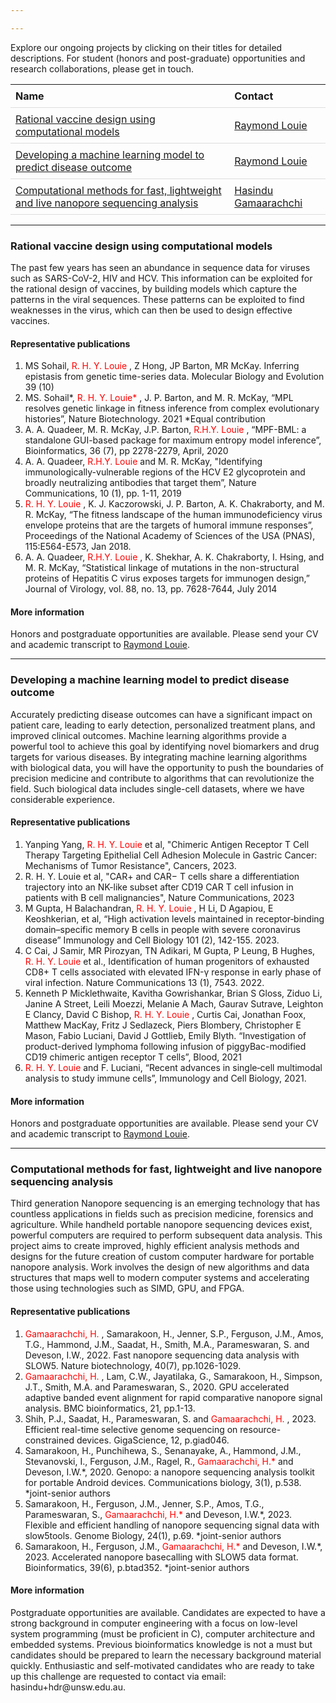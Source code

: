 ```yaml
---

---
```


Explore our ongoing projects by clicking on their titles for detailed descriptions. For student (honors and post-graduate) opportunities and research collaborations, please get in touch.

<nav>
<head>
    <style>
        table {
            width: 100%;
            border-collapse: collapse;
        }
        th, td {
            padding: 8px;
            text-align: left;
            border-bottom: 1px solid #ddd;
        }
        th {
            cursor: pointer;
        }
    </style>
</head>
<body>

<table id="projectsTable">
    <thead>
        <tr>
            <!-- Adding onclick attributes for sorting -->
            <th onclick="sortTable(0)">Name</th>
            <th onclick="sortTable(1)">Contact</th>
        </tr>
    </thead>
    <tbody>
        <tr>
            <td><a href="#rationalVaccine">Rational vaccine design using computational models</a></td>
            <td><a href="mailto:r.louie@unsw.edu.au">Raymond Louie</a></td>
        </tr>
        <tr>
            <td><a href="#machineLearning">Developing a machine learning model to predict disease outcome</a></td>
            <td><a href="mailto:r.louie@unsw.edu.au">Raymond Louie</a></td>
        </tr>
        <tr>
            <td><a href="#fastanalysis">Computational methods for fast, lightweight and live nanopore sequencing analysis</a></td>
            <td><a href="">Hasindu Gamaarachchi</a></td>
        </tr>      
    </tbody>
</table>
</nav>

<script>
function sortTable(column) {
    var table, rows, switching, i, x, y, shouldSwitch;
    table = document.getElementById("projectsTable");
    switching = true;
    /* Make a loop that will continue until
    no switching has been done: */
    while (switching) {
        // Start by saying: no switching is done:
        switching = false;
        rows = table.rows;
        /* Loop through all table rows (except the
        first, which contains table headers): */
        for (i = 1; i < (rows.length - 1); i++) {
            // Start by saying there should be no switching:
            shouldSwitch = false;
            /* Get the two elements you want to compare,
            one from current row and one from the next: */
            x = rows[i].getElementsByTagName("TD")[column];
            y = rows[i + 1].getElementsByTagName("TD")[column];
            // Check if the two rows should switch place:
            if (x.innerHTML.toLowerCase() > y.innerHTML.toLowerCase()) {
                // If so, mark as a switch and break the loop:
                shouldSwitch = true;
                break;
            }
        }
        if (shouldSwitch) {
            /* If a switch has been marked, make the switch
            and mark that a switch has been done: */
            rows[i].parentNode.insertBefore(rows[i + 1], rows[i]);
            switching = true;
        }
    }
}
</script>

</body>
</html>


<hr>

<section id="rationalVaccine">
<h3>Rational vaccine design using computational models</h3> 

<p style="font-size:14px;">The past few years has seen an abundance in sequence data for viruses such as SARS-CoV-2, HIV and HCV. This information can be exploited for the rational design of vaccines, by building models which capture the patterns in the viral sequences. These patterns can be exploited to find weaknesses in the virus, which can then be used to design effective vaccines. </p> 

<h4> Representative publications</h4>
<ol style="font-size:14px;">
<li> MS Sohail, <span style="color: red;"> R. H. Y. Louie </span>, Z Hong, JP Barton, MR McKay. Inferring epistasis from genetic time-series data. Molecular Biology and Evolution 39 (10) </li>
<li> MS. Sohail*, <span style="color: red;"> R. H. Y. Louie* </span>, J. P. Barton, and M. R. McKay, “MPL resolves genetic linkage in fitness inference from complex evolutionary histories”, Nature Biotechnology. 2021 *Equal contribution </li>
<li>  A. A. Quadeer, M. R. McKay, J.P. Barton, <span style="color: red;"> R.H.Y. Louie </span>, “MPF-BML: a standalone GUI-based package for maximum entropy model inference”, Bioinformatics, 36 (7), pp 2278-2279, April, 2020 </li>
<li> A. A. Quadeer, <span style="color: red;"> R.H.Y. Louie </span>and M. R. McKay, "Identifying immunologically-vulnerable regions of the HCV E2 glycoprotein and broadly neutralizing antibodies that target them”, Nature Communications, 10 (1), pp. 1-11, 2019 </li>
<li> <span style="color: red;"> R. H. Y. Louie </span>, K. J. Kaczorowski, J. P. Barton, A. K. Chakraborty, and M. R. McKay, “The fitness landscape of the human immunodeficiency virus envelope proteins that are the targets of humoral immune responses”, Proceedings of the National Academy of Sciences of the USA (PNAS), 115:E564-E573, Jan 2018.  </li>
<li> A. A. Quadeer, <span style="color: red;"> R.H.Y. Louie </span>, K. Shekhar, A. K. Chakraborty, I. Hsing, and M. R. McKay, “Statistical linkage of mutations in the non-structural proteins of Hepatitis C virus exposes targets for immunogen design,” Journal of Virology, vol. 88, no. 13, pp. 7628-7644, July 2014 </li>
</ol>


<h4> More information</h4>
<p style="font-size:14px;"> Honors and postgraduate opportunities are available. Please send your CV and academic transcript to <a href="mailto:r.louie@unsw.edu.au">Raymond Louie</a>.</p> 

</section>

<hr>

<section id="machineLearning">

<h3>Developing a machine learning model to predict disease outcome</h3> 

<p style="font-size:14px;"> Accurately predicting disease outcomes can have a significant impact on patient care, leading to early detection, personalized treatment plans, and improved clinical outcomes. Machine learning algorithms provide a powerful tool to achieve this goal by identifying novel biomarkers and drug targets for various diseases. By integrating machine learning algorithms with biological data, you will have the opportunity to push the boundaries of precision medicine and contribute to algorithms that can revolutionize the field. Such biological data includes single-cell datasets, where we have considerable experience.</p> 

<h4> Representative publications</h4>

<ol style="font-size:14px;">
<li> Yanping Yang, <span style="color: red;">R. H. Y. Louie</span> et al, "Chimeric Antigen Receptor T Cell Therapy Targeting Epithelial Cell Adhesion Molecule in Gastric Cancer: Mechanisms of Tumor Resistance", Cancers, 2023. </li>
<li>  R. H. Y. Louie et al, "CAR+ and CAR− T cells share a differentiation trajectory into an NK-like subset after CD19 CAR T cell infusion in patients with B cell malignancies", Nature Communications, 2023 </li>
<li> M Gupta, H Balachandran, <span style="color: red;">R. H. Y. Louie </span>, H Li, D Agapiou, E Keoshkerian, et al, “High activation levels maintained in receptor‐binding domain–specific memory B cells in people with severe coronavirus disease” Immunology and Cell Biology 101 (2), 142-155. 2023. </li>
<li>  C Cai, J Samir, MR Pirozyan, TN Adikari, M Gupta, P Leung, B Hughes, <span style="color: red;">R. H. Y. Louie </span> et al., Identification of human progenitors of exhausted CD8+ T cells associated with elevated IFN-γ response in early phase of viral infection. Nature Communications 13 (1), 7543. 2022. </li>
<li>  Kenneth P Micklethwaite, Kavitha Gowrishankar, Brian S Gloss, Ziduo Li, Janine A Street, Leili Moezzi, Melanie A Mach, Gaurav Sutrave, Leighton E Clancy, David C Bishop, <span style="color: red;">R. H. Y. Louie </span>, Curtis Cai, Jonathan Foox, Matthew MacKay, Fritz J Sedlazeck, Piers Blombery, Christopher E Mason, Fabio Luciani, David J Gottlieb, Emily Blyth. “Investigation of product-derived lymphoma following infusion of piggyBac-modified CD19 chimeric antigen receptor T cells”, Blood, 2021 </li>
<li>  <span style="color: red;">R. H. Y. Louie </span>and F. Luciani, “Recent advances in single‐cell multimodal analysis to study immune cells”, Immunology and Cell Biology, 2021. </li>
</ol>

<h4> More information</h4>
<p style="font-size:14px;"> Honors and postgraduate opportunities are available. Please send your CV and academic transcript to  <a href="mailto:r.louie@unsw.edu.au">Raymond Louie</a>.</p> 

</section>


<hr>

<section id="fastanalysis">
<h3>Computational methods for fast, lightweight and live nanopore sequencing analysis</h3> 

<p style="font-size:14px;">Third generation Nanopore sequencing is an emerging technology that has countless applications in fields such as precision medicine, forensics and agriculture. While handheld portable nanopore sequencing devices exist, powerful computers are required to perform subsequent data analysis.  This project aims to create improved, highly efficient analysis methods and designs for the future creation of custom computer hardware for portable nanopore analysis. Work involves the design of new algorithms and data structures that maps well to modern computer systems and accelerating those using technologies such as SIMD, GPU, and FPGA.  </p> 

<h4> Representative publications</h4>
<ol style="font-size:14px;">
<li> <span style="color: red;"> Gamaarachchi, H. </span>, Samarakoon, H., Jenner, S.P., Ferguson, J.M., Amos, T.G., Hammond, J.M., Saadat, H., Smith, M.A., Parameswaran, S. and Deveson, I.W., 2022. Fast nanopore sequencing data analysis with SLOW5. Nature biotechnology, 40(7), pp.1026-1029. </li>
<li> <span style="color: red;"> Gamaarachchi, H. </span> , Lam, C.W., Jayatilaka, G., Samarakoon, H., Simpson, J.T., Smith, M.A. and Parameswaran, S., 2020. GPU accelerated adaptive banded event alignment for rapid comparative nanopore signal analysis. BMC bioinformatics, 21, pp.1-13. </li>
<li>  Shih, P.J., Saadat, H., Parameswaran, S. and <span style="color: red;"> Gamaarachchi, H. </span>, 2023. Efficient real-time selective genome sequencing on resource-constrained devices. GigaScience, 12, p.giad046. </li>
<li> Samarakoon, H., Punchihewa, S., Senanayake, A., Hammond, J.M., Stevanovski, I., Ferguson, J.M., Ragel, R., <span style="color: red;"> Gamaarachchi, H.* </span> and Deveson, I.W.*, 2020. Genopo: a nanopore sequencing analysis toolkit for portable Android devices. Communications biology, 3(1), p.538. *joint-senior authors</li>
<li> Samarakoon, H., Ferguson, J.M., Jenner, S.P., Amos, T.G., Parameswaran, S., <span style="color: red;"> Gamaarachchi, H.* </span> and Deveson, I.W.*, 2023. Flexible and efficient handling of nanopore sequencing signal data with slow5tools. Genome Biology, 24(1), p.69.  *joint-senior authors</li>
<li> Samarakoon, H., Ferguson, J.M., <span style="color: red;"> Gamaarachchi, H.* </span> and Deveson, I.W.*, 2023. Accelerated nanopore basecalling with SLOW5 data format. Bioinformatics, 39(6), p.btad352. *joint-senior authors </li>
</ol>


<h4> More information</h4>
<p style="font-size:14px;"> Postgraduate opportunities are available. Candidates are expected to have a strong background in computer engineering with a focus on low-level system programming (must be proficient in C), computer architecture and embedded systems. Previous bioinformatics knowledge is not a must but candidates should be prepared to learn the necessary background material quickly. Enthusiastic and self-motivated candidates who are ready to take up this challenge are requested to contact via email: hasindu+hdr@unsw.edu.au.</p> 

</section>



